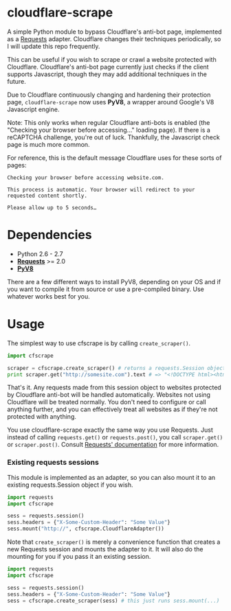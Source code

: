 cloudflare-scrape
=================

A simple Python module to bypass Cloudflare's anti-bot page, implemented as a [Requests](https://github.com/kennethreitz/requests) adapter. Cloudflare changes their techniques periodically, so I will update this repo frequently.

This can be useful if you wish to scrape or crawl a website protected with Cloudflare. Cloudflare's anti-bot page currently just checks if the client supports Javascript, though they may add additional techniques in the future.

Due to Cloudflare continuously changing and hardening their protection page, `cloudflare-scrape` now uses **PyV8**, a wrapper around Google's V8 Javascript engine.

Note: This only works when regular Cloudflare anti-bots is enabled (the "Checking your browser before accessing..." loading page). If there is a reCAPTCHA challenge, you're out of luck. Thankfully, the Javascript check page is much more common.

For reference, this is the default message Cloudflare uses for these sorts of pages:

    Checking your browser before accessing website.com.

    This process is automatic. Your browser will redirect to your requested content shortly.

    Please allow up to 5 seconds…

Dependencies
============

* Python 2.6 - 2.7
* **[Requests](https://github.com/kennethreitz/requests)** >= 2.0
* **[PyV8](https://code.google.com/p/pyv8/)**

There are a few different ways to install PyV8, depending on your OS and if you want to compile it from source or use a pre-compiled binary. Use whatever works best for you.

Usage
=====

The simplest way to use cfscrape is by calling `create_scraper()`.

```python
import cfscrape

scraper = cfscrape.create_scraper() # returns a requests.Session object
print scraper.get("http://somesite.com").text # => "<!DOCTYPE html><html><head>..."
```

That's it. Any requests made from this session object to websites protected by Cloudflare anti-bot will be handled automatically. Websites not using Cloudflare will be treated normally. You don't need to configure or call anything further, and you can effectively treat all websites as if they're not protected with anything.

You use cloudflare-scrape exactly the same way you use Requests. Just instead of calling `requests.get()` or `requests.post()`, you call `scraper.get()` or `scraper.post()`. Consult [Requests' documentation](http://docs.python-requests.org/en/latest/user/quickstart/) for more information.

### Existing requests sessions

This module is implemented as an adapter, so you can also mount it to an existing requests.Session object if you wish.

```python
import requests
import cfscrape

sess = requests.session()
sess.headers = {"X-Some-Custom-Header": "Some Value"}
sess.mount("http://", cfscrape.CloudflareAdapter())
```

Note that `create_scraper()` is merely a convenience function that creates a new Requests session and mounts the adapter to it. It will also do the mounting for you if you pass it an existing session.

```python
import requests
import cfscrape

sess = requests.session()
sess.headers = {"X-Some-Custom-Header": "Some Value"}
sess = cfscrape.create_scraper(sess) # this just runs sess.mount(...)
```

